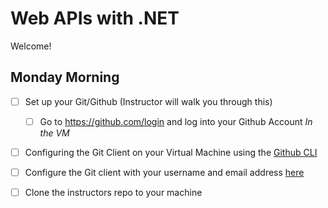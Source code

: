 # Web APIs with .NET

Welcome! 

## Monday Morning

- [ ] Set up your Git/Github (Instructor will walk you through this)
    - [ ] Go to https://github.com/login and log into your Github Account *In the VM*

- [ ] Configuring the Git Client on your Virtual Machine using the [Github CLI](https://cli.github.com/)

- [ ] Configure the Git client with your username and email address [here](./.git/config)

- [ ] Clone the instructors repo to your machine


